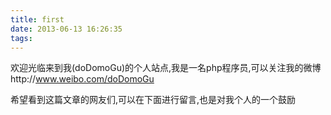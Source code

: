 ```yaml
---
title: first
date: 2013-06-13 16:26:35
tags:
---
```

欢迎光临来到我(doDomoGu)的个人站点,我是一名php程序员,可以关注我的微博http://www.weibo.com/doDomoGu

希望看到这篇文章的网友们,可以在下面进行留言,也是对我个人的一个鼓励